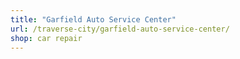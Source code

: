 ```yaml
---
title: "Garfield Auto Service Center"
url: /traverse-city/garfield-auto-service-center/
shop: car repair
---
```

